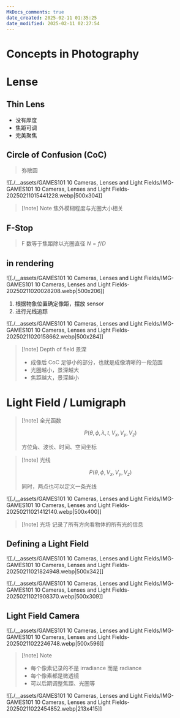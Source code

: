 ```yaml
---
MkDocs_comments: true
date_created: 2025-02-11 01:35:25
date_modified: 2025-02-11 02:27:54
---
```

# Concepts in Photography

# Lense

## Thin Lens

- 没有厚度
- 焦距可调
- 完美聚焦

## Circle of Confusion (CoC)

> 弥散圆

![[./__assets/GAMES101 10 Cameras, Lenses and Light Fields/IMG-GAMES101 10 Cameras, Lenses and Light Fields-20250211015441228.webp|500x304]]

> [!note] Note
> 焦外模糊程度与光圈大小相关

## F-Stop

> F 数等于焦距除以光圈直径 $N=f/D$

## in rendering

![[./__assets/GAMES101 10 Cameras, Lenses and Light Fields/IMG-GAMES101 10 Cameras, Lenses and Light Fields-20250211020028208.webp|500x206]]

1. 根据物象位置确定像距，摆放 sensor
2. 进行光线追踪

![[./__assets/GAMES101 10 Cameras, Lenses and Light Fields/IMG-GAMES101 10 Cameras, Lenses and Light Fields-20250211020158662.webp|500x284]]

> [!note] Depth of field 景深
> - 成像后 CoC 足够小的部分，也就是成像清晰的一段范围
> - 光圈越小，景深越大
> - 焦距越大，景深越小

# Light Field / Lumigraph

> [!note] 全光函数
>
> $$P(\theta,\phi,\lambda,t,V_x,V_y,V_z)$$
>
> 方位角、波长、时间、空间坐标

> [!note] 光线
>
> $$P(\theta,\phi,V_x,V_y,V_z)$$
>
> 同时，两点也可以定义一条光线

![[./__assets/GAMES101 10 Cameras, Lenses and Light Fields/IMG-GAMES101 10 Cameras, Lenses and Light Fields-20250211021412140.webp|500x400]]

> [!note] 光场
> 记录了所有方向看物体的所有光的信息

## Defining a Light Field

![[./__assets/GAMES101 10 Cameras, Lenses and Light Fields/IMG-GAMES101 10 Cameras, Lenses and Light Fields-20250211021824948.webp|500x342]]

![[./__assets/GAMES101 10 Cameras, Lenses and Light Fields/IMG-GAMES101 10 Cameras, Lenses and Light Fields-20250211021908370.webp|500x309]]

## Light Field Camera

![[./__assets/GAMES101 10 Cameras, Lenses and Light Fields/IMG-GAMES101 10 Cameras, Lenses and Light Fields-20250211022246748.webp|500x596]]

> [!note] Note
> - 每个像素记录的不是 irradiance 而是 radiance
> - 每个像素都是微透镜
> - 可以后期调整焦距、光圈等

![[./__assets/GAMES101 10 Cameras, Lenses and Light Fields/IMG-GAMES101 10 Cameras, Lenses and Light Fields-20250211022454852.webp|213x415]]
